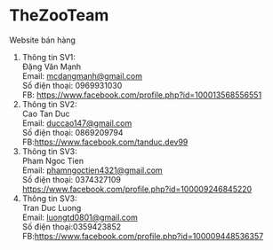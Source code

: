 ﻿# TheZooTeam
Website bán hàng

1. Thông tin SV1:<br/>Đặng Văn Mạnh <br/>Email: mcdangmanh@gmail.com <br/>Số điện thoại: 0969931030 <br/>FB: https://www.facebook.com/profile.php?id=100013568556551<br/>
2. Thông tin SV2:<br/>Cao Tan Duc<br/>Email: duccao147@gmail.com <br/>Số điện thoại: 0869209794 <br/>FB:https://www.facebook.com/tanduc.dev99<br/>
3. Thông tin SV3:<br/>Pham Ngoc Tien <br/>Email: phamngoctien4321@gmail.com <br/>Số điện thoại: 0374327109 <br/>https://www.facebook.com/profile.php?id=100009246845220<br/>
4. Thông tin SV3:<br/>Tran Duc Luong<br/>Email: luongtd0801@gmail.com <br/>Số điện thoại:0359423852<br/>FB:https://www.facebook.com/profile.php?id=100009448536357<br/>

